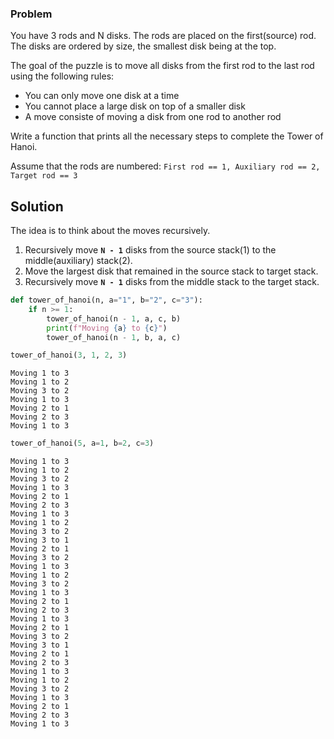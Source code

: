 ### Problem
You have 3 rods and N disks. The rods are placed on the first(source) rod. The disks are ordered by size, the smallest disk being at the top.

The goal of the puzzle is to move all disks from the first rod to the last rod using the following rules:
- You can only move one disk at a time
- You cannot place a large disk on top of a smaller disk
- A move consiste of moving a disk from one rod to another rod

Write a function that prints all the necessary steps to complete the Tower of Hanoi.

Assume that the rods are numbered: `First rod == 1, Auxiliary rod == 2, Target rod == 3`


## Solution
The idea is to think about the moves recursively.

1. Recursively move **`N - 1`** disks from the source stack(1) to the middle(auxiliary) stack(2).
2. Move the largest disk that remained in the source stack to target stack.
3. Recursively move **`N - 1`** disks from the middle stack to the target stack.


```python
def tower_of_hanoi(n, a="1", b="2", c="3"):
    if n >= 1:
        tower_of_hanoi(n - 1, a, c, b)
        print(f"Moving {a} to {c}")
        tower_of_hanoi(n - 1, b, a, c)
```


```python
tower_of_hanoi(3, 1, 2, 3)
```

    Moving 1 to 3
    Moving 1 to 2
    Moving 3 to 2
    Moving 1 to 3
    Moving 2 to 1
    Moving 2 to 3
    Moving 1 to 3



```python
tower_of_hanoi(5, a=1, b=2, c=3)
```

    Moving 1 to 3
    Moving 1 to 2
    Moving 3 to 2
    Moving 1 to 3
    Moving 2 to 1
    Moving 2 to 3
    Moving 1 to 3
    Moving 1 to 2
    Moving 3 to 2
    Moving 3 to 1
    Moving 2 to 1
    Moving 3 to 2
    Moving 1 to 3
    Moving 1 to 2
    Moving 3 to 2
    Moving 1 to 3
    Moving 2 to 1
    Moving 2 to 3
    Moving 1 to 3
    Moving 2 to 1
    Moving 3 to 2
    Moving 3 to 1
    Moving 2 to 1
    Moving 2 to 3
    Moving 1 to 3
    Moving 1 to 2
    Moving 3 to 2
    Moving 1 to 3
    Moving 2 to 1
    Moving 2 to 3
    Moving 1 to 3



```python

```

